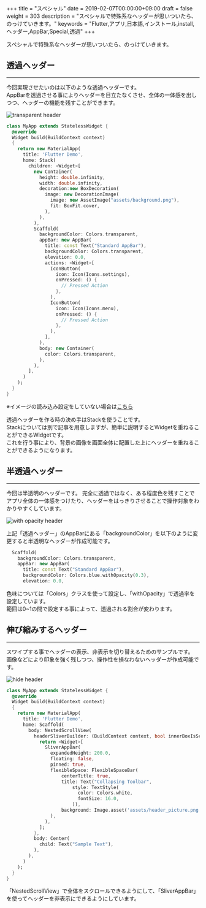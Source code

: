 +++
title = "スペシャル"
date = 2019-02-07T00:00:00+09:00
draft = false
weight = 303
description = "スペシャルで特殊系なヘッダーが思いついたら、のっけていきます。"
keywords = "Flutter,アプリ,日本語,インストール,install,ヘッダー,AppBar,Special,透過"
+++

スペシャルで特殊系なヘッダーが思いついたら、のっけていきます。


<span id="transparent"></span>
## 透過ヘッダー

---

今回実現させたいのは以下のような透過ヘッダーです。  
AppBarを透過させる事によりヘッダーを目立たなくさせ、全体の一体感を出しつつ、ヘッダーの機能を残すことができます。  

<img src="http://flutter.ctrnost.com/images/layout/header/special/transparent.png" style="min-width:300px" alt="transparent header" />

```dart
class MyApp extends StatelessWidget {
  @override
  Widget build(BuildContext context)
  {
    return new MaterialApp(
      title: 'Flutter Demo',
      home: Stack(
        children: <Widget>[
          new Container(
            height: double.infinity,
            width: double.infinity,
            decoration:new BoxDecoration(
              image: new DecorationImage(
                image: new AssetImage("assets/background.png"),
                fit: BoxFit.cover,
              ),
            ),
          ),
          Scaffold(
            backgroundColor: Colors.transparent,
            appBar: new AppBar(
              title: const Text("Standard AppBar"),
              backgroundColor: Colors.transparent,
              elevation: 0.0,
              actions: <Widget>[
                IconButton(
                  icon: Icon(Icons.settings),
                  onPressed: () {
                    // Pressed Action
                  },
                ),
                IconButton(
                  icon: Icon(Icons.menu),
                  onPressed: () {
                    // Pressed Action
                  },
                ),
              ],
            ),
            body: new Container(
              color: Colors.transparent,
            ),
          ),
        ],
      )
    );
  }
}
```

※イメージの読み込み設定をしていない場合は[こちら](/settings/)


透過ヘッダーを作る時の決め手はStackを使うことです。    
Stackについては別で記事を用意しますが、簡単に説明するとWidgetを重ねることができるWidgetです。  
これを行う事により、背景の画像を画面全体に配置した上にヘッダーを重ねることができるようになります。


<span id="with_opacity"></span>
## 半透過ヘッダー

---

今回は半透明のヘッダーです。
完全に透過ではなく、ある程度色を残すことでアプリ全体の一体感をつけたり、ヘッダーをはっきりさせることで操作対象をわかりやすくしています。  


<img src="http://flutter.ctrnost.com/images/layout/header/special/with_opacity.png" style="min-width:300px" alt="with opacity header" />

上記「透過ヘッダー」のAppBarにある「backgroundColor」を以下のように変更すると半透明なヘッダーが作成可能です。

```dart
  Scaffold(
    backgroundColor: Colors.transparent,
    appBar: new AppBar(
      title: const Text("Standard AppBar"),
      backgroundColor: Colors.blue.withOpacity(0.3),
      elevation: 0.0,
```

色味については「Colors」クラスを使って設定し、「withOpacity」で透過率を設定しています。  
範囲は0~1の間で設定する事によって、透過される割合が変わります。


<span id="swip_hide_header"></span>
## 伸び縮みするヘッダー

---

スワイプする事でヘッダーの表示、非表示を切り替えるためのサンプルです。    
画像などにより印象を強く残しつつ、操作性を損なわないヘッダーが作成可能です。

<img src="/images/layout/header/special/swip_hide_header.gif" style="min-width:300px;max-width:300px" alt="hide header" />


```dart
class MyApp extends StatelessWidget {
  @override
  Widget build(BuildContext context)
  {
    return new MaterialApp(
      title: 'Flutter Demo',
      home: Scaffold(
        body: NestedScrollView(
          headerSliverBuilder: (BuildContext context, bool innerBoxIsScrolled) {
            return <Widget>[
              SliverAppBar(
                expandedHeight: 200.0,
                floating: false,
                pinned: true,
                flexibleSpace: FlexibleSpaceBar(
                    centerTitle: true,
                    title: Text("Collapsing Toolbar",
                        style: TextStyle(
                          color: Colors.white,
                          fontSize: 16.0,
                        )),
                    background: Image.asset('assets/header_picture.png', fit: BoxFit.cover)
                ),
              ),
            ];
          },
          body: Center(
            child: Text("Sample Text"),
          ),
        ),
      )
    );
  }
}
```

「NestedScrollView」で全体をスクロールできるようにして、「SliverAppBar」を使ってヘッダーを非表示にできるようにしています。

